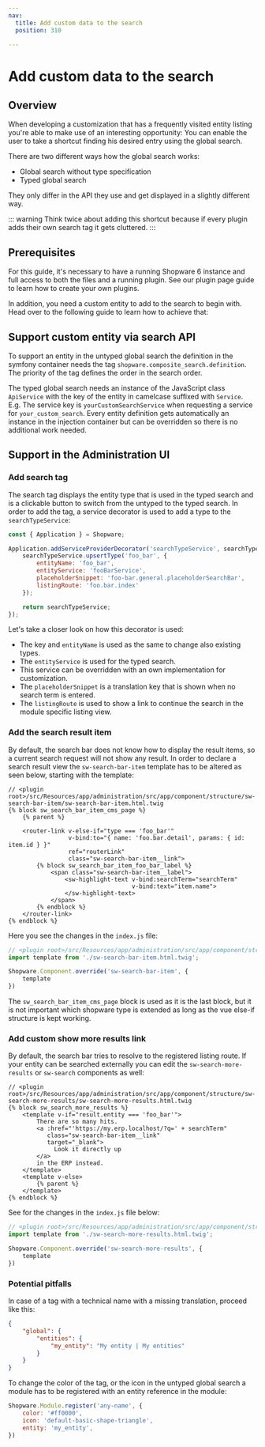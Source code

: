 ```yaml
---
nav:
  title: Add custom data to the search
  position: 310

---
```


# Add custom data to the search

## Overview

When developing a customization that has a frequently visited entity listing you're able to make use of an interesting opportunity: You can enable the user to take a shortcut finding his desired entry using the global search.

There are two different ways how the global search works:

* Global search without type specification
* Typed global search

They only differ in the API they use and get displayed in a slightly different way.

::: warning
Think twice about adding this shortcut because if every plugin adds their own search tag it gets cluttered.
:::

## Prerequisites

For this guide, it's necessary to have a running Shopware 6 instance and full access to both the files and a running plugin. See our plugin page guide to learn how to create your own plugins.

<PageRef page="../plugin-base-guide" />

In addition, you need a custom entity to add to the search to begin with. Head over to the following guide to learn how to achieve that:

<PageRef page="../plugin-base-guide" />

## Support custom entity via search API

To support an entity in the untyped global search the definition in the symfony container needs the tag `shopware.composite_search.definition`. The priority of the tag defines the order in the search order.

The typed global search needs an instance of the JavaScript class `ApiService` with the key of the entity in camelcase suffixed with `Service`. E.g. The service key is `yourCustomSearchService` when requesting a service for `your_custom_search`. Every entity definition gets automatically an instance in the injection container but can be overridden so there is no additional work needed.

## Support in the Administration UI

### Add search tag

The search tag displays the entity type that is used in the typed search and is a clickable button to switch from the untyped to the typed search. In order to add the tag, a service decorator is used to add a type to the `searchTypeService`:

```javascript
const { Application } = Shopware;

Application.addServiceProviderDecorator('searchTypeService', searchTypeService => {
    searchTypeService.upsertType('foo_bar', {
        entityName: 'foo_bar',
        entityService: 'fooBarService',
        placeholderSnippet: 'foo-bar.general.placeholderSearchBar',
        listingRoute: 'foo.bar.index'
    });

    return searchTypeService;
});
```

Let's take a closer look on how this decorator is used:

* The key and `entityName` is used as the same to change also existing types.
* The `entityService` is used for the typed search.
* This service can be overridden with an own implementation for customization.
* The `placeholderSnippet` is a translation key that is shown when no search term is entered.
* The `listingRoute` is used to show a link to continue the search in the module specific listing view.

### Add the search result item

By default, the search bar does not know how to display the result items, so a current search request will not show any result. In order to declare a search result view the `sw-search-bar-item` template has to be altered as seen below, starting with the template:

```twig
// <plugin root>/src/Resources/app/administration/src/app/component/structure/sw-search-bar-item/sw-search-bar-item.html.twig
{% block sw_search_bar_item_cms_page %}
    {% parent %}

    <router-link v-else-if="type === 'foo_bar'"
                 v-bind:to="{ name: 'foo.bar.detail', params: { id: item.id } }"
                 ref="routerLink"
                 class="sw-search-bar-item__link">
        {% block sw_search_bar_item_foo_bar_label %}
            <span class="sw-search-bar-item__label">
                <sw-highlight-text v-bind:searchTerm="searchTerm"
                                   v-bind:text="item.name">
                </sw-highlight-text>
            </span>
        {% endblock %}
    </router-link>
{% endblock %}
```

Here you see the changes in the `index.js` file:

```javascript
// <plugin root>/src/Resources/app/administration/src/app/component/structure/sw-search-bar-item/index.js
import template from './sw-search-bar-item.html.twig';

Shopware.Component.override('sw-search-bar-item', {
    template
})
```

The `sw_search_bar_item_cms_page` block is used as it is the last block, but it is not important which shopware type is extended as long as the vue else-if structure is kept working.

### Add custom show more results link

By default, the search bar tries to resolve to the registered listing route. If your entity can be searched externally you can edit the `sw-search-more-results` or `sw-search` components as well:

```twig
// <plugin root>/src/Resources/app/administration/src/app/component/structure/sw-search-more-results/sw-search-more-results.html.twig
{% block sw_search_more_results %}
    <template v-if="result.entity === 'foo_bar'">
        There are so many hits.
        <a :href="'https://my.erp.localhost/?q=' + searchTerm"
           class="sw-search-bar-item__link"
           target="_blank">
             Look it directly up
        </a>
        in the ERP instead.
    </template>
    <template v-else>
        {% parent %}
    </template>
{% endblock %}
```

See for the changes in the `index.js` file below:

```javascript
// <plugin root>/src/Resources/app/administration/src/app/component/structure/sw-search-more-results/index.js
import template from './sw-search-more-results.html.twig';

Shopware.Component.override('sw-search-more-results', {
    template
})
```

### Potential pitfalls

In case of a tag with a technical name with a missing translation, proceed like this:

```json
{
    "global": {
        "entities": {
            "my_entity": "My entity | My entities"
        }
    }
}
```

To change the color of the tag, or the icon in the untyped global search a module has to be registered with an entity reference in the module:

```javascript
Shopware.Module.register('any-name', {
    color: '#ff0000',
    icon: 'default-basic-shape-triangle',
    entity: 'my_entity',
})
```
